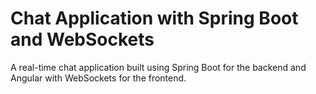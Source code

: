 # Chat Application with Spring Boot and WebSockets

A real-time chat application built using Spring Boot for the backend and Angular with WebSockets for the frontend.

